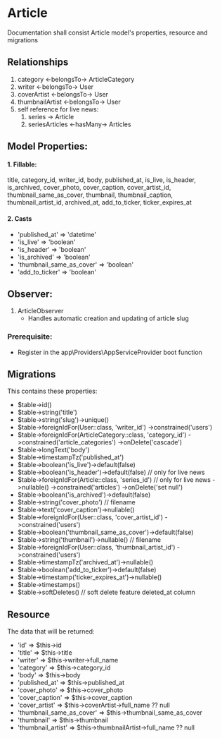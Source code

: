 # Article 

Documentation shall consist Article model's properties, resource and migrations

## Relationships 
1. category <-belongsTo-> ArticleCategory 
2. writer <-belongsTo-> User  
3. coverArtist <-belongsTo-> User
4. thumbnailArtist <-belongsTo-> User
5. self reference for live news:
   1. series -> Article 
   2. seriesArticles <-hasMany-> Articles 

## Model Properties:

#### 1. Fillable: 
title, category_id, writer_id, body, published_at, is_live, is_header, is_archived, cover_photo, cover_caption, cover_artist_id, thumbnail_same_as_cover, thumbnail, thumbnail_caption, thumbnail_artist_id, archived_at, add_to_ticker, ticker_expires_at

#### 2. Casts
- 'published_at' => 'datetime'
- 'is_live' => 'boolean'
- 'is_header' => 'boolean'
- 'is_archived' => 'boolean'
- 'thumbnail_same_as_cover' => 'boolean'
- 'add_to_ticker' => 'boolean'


## Observer:
1. ArticleObserver
   - Handles automatic creation and updating of article slug 

### Prerequisite:
- Register in the app\Providers\AppServiceProvider boot function


## Migrations
This contains these properties: 

- $table->id()
- $table->string('title')
- $table->string('slug')->unique()
- $table->foreignIdFor(User::class, 'writer_id')
                ->constrained('users')
- $table->foreignIdFor(ArticleCategory::class, 'category_id')
                ->constrained('article_categories')
                ->onDelete('cascade')
- $table->longText('body')
- $table->timestampTz('published_at')
- $table->boolean('is_live')->default(false)
- $table->boolean('is_header')->default(false) // only for live news
- $table->foreignIdFor(Article::class, 'series_id') // only for live news
                ->nullable()
                ->constrained('articles')
                ->onDelete('set null')
- $table->boolean('is_archived')->default(false)
- $table->string('cover_photo') // filename
- $table->text('cover_caption')->nullable()
- $table->foreignIdFor(User::class, 'cover_artist_id')
                ->constrained('users')
- $table->boolean('thumbnail_same_as_cover')->default(false)
- $table->string('thumbnail')->nullable() // filename
- $table->foreignIdFor(User::class, 'thumbnail_artist_id')
                ->constrained('users')
- $table->timestampTz('archived_at')->nullable()
- $table->boolean('add_to_ticker')->default(false)
- $table->timestamp('ticker_expires_at')->nullable()
- $table->timestamps()
- $table->softDeletes() // soft delete feature deleted_at column

## Resource
The data that will be returned:

- 'id' => $this->id
- 'title' => $this->title
- 'writer' => $this->writer->full_name
- 'category' => $this->category_id
- 'body' => $this->body
- 'published_at' => $this->published_at
- 'cover_photo' => $this->cover_photo
- 'cover_caption' => $this->cover_caption
- 'cover_artist' => $this->coverArtist->full_name ?? null
- 'thumbnail_same_as_cover' => $this->thumbnail_same_as_cover
- 'thumbnail' => $this->thumbnail
- 'thumbnail_artist' => $this->thumbnailArtist->full_name ?? null







